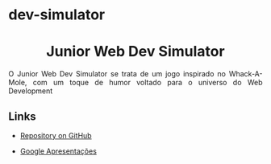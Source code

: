 # dev-simulator

<h1 align="center"> Junior Web Dev Simulator </h1>

<p align="justify"> O Junior Web Dev Simulator se trata de um jogo inspirado no Whack-A-Mole, com um toque de humor voltado para o universo do Web Development </p>


## Links

- [Repository on GitHub](https://github.com/lucianobfs/dev-simulator)

- [Google Apresentações](https://docs.google.com/presentation/d/1gxX4mcn1CkbmRgwLzOVTOCP-0RLSGRughWq7ve8tT6U/edit?usp=sharing)


